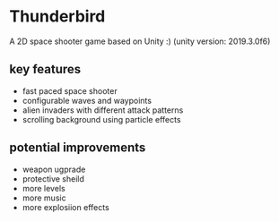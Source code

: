 # Thunderbird
A 2D space shooter game based on Unity :)
(unity version: 2019.3.0f6)

## key features
- fast paced space shooter
- configurable waves and waypoints
- alien invaders with different attack patterns
- scrolling background using particle effects

## potential improvements
- weapon ugprade
- protective sheild
- more levels
- more music
- more explosiion effects

